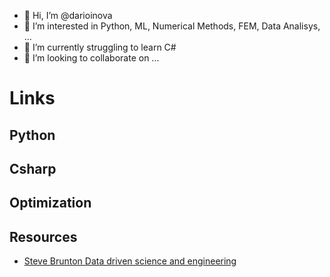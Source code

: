 - 👋 Hi, I’m @darioinova
- 👀 I’m interested in Python, ML, Numerical Methods, FEM, Data Analisys, ...
- 🌱 I’m currently struggling to learn C#
- 💞️ I’m looking to collaborate on ...



<!---
darioinova/darioinova is a ✨ special ✨ repository because its `README.md` (this file) appears on your GitHub profile.
You can click the Preview link to take a look at your changes.
--->


# Links

## Python

## Csharp

## Optimization

## Resources
 * [Steve Brunton Data driven science and engineering](http://databookuw.com/)

